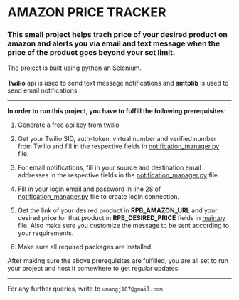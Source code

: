# AMAZON PRICE TRACKER

### This small project helps trach price of your desired product on amazon and alerts you via email and text message when the price of the product goes beyond your set limit.

The project is built using python an Selenium.<br><br>
**Twilio** api is used to send text message notifications and **smtplib** is used to send email notifications.

 ---

**In order to run this project, you have to fulfill the following prerequisites:**

   1. Generate a free api key from [twilio](https://www.twilio.com)

   2. Get your Twilio SID, auth-token, virtual number and verified number from Twilio and fill in the respective fields in [notification_manager.py](notification_manager.py)         file.

   3. For email notifications, fill in your source and destination email addresses in the respective fields in the [notification_manager.py](notification_manager.py) file.

   4. Fill in your login email and password in line 28 of [notification_manager.py](notification_manager.py) file to create login connection.

   5. Get the link of your desired product in **RPB_AMAZON_URL** and your desired price for that product in **RPB_DESIRED_PRICE** fields in [main.py](main.py) file. Also make         sure you customize the message to be sent according to your requirements.

   6. Make sure all required packages are installed.

<p> After making sure the above prerequisites are fulfilled, you are all set to run your project and host it somewhere to get regular updates.</p>

---

For any further queries, write to  ```umangj107@gmail.com```
